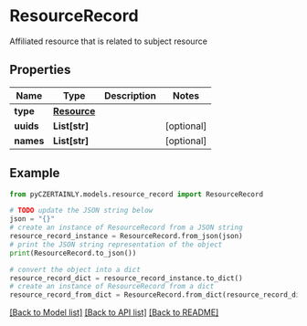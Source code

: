 # ResourceRecord

Affiliated resource that is related to subject resource

## Properties

Name | Type | Description | Notes
------------ | ------------- | ------------- | -------------
**type** | [**Resource**](Resource.md) |  | 
**uuids** | **List[str]** |  | [optional] 
**names** | **List[str]** |  | [optional] 

## Example

```python
from pyCZERTAINLY.models.resource_record import ResourceRecord

# TODO update the JSON string below
json = "{}"
# create an instance of ResourceRecord from a JSON string
resource_record_instance = ResourceRecord.from_json(json)
# print the JSON string representation of the object
print(ResourceRecord.to_json())

# convert the object into a dict
resource_record_dict = resource_record_instance.to_dict()
# create an instance of ResourceRecord from a dict
resource_record_from_dict = ResourceRecord.from_dict(resource_record_dict)
```
[[Back to Model list]](../README.md#documentation-for-models) [[Back to API list]](../README.md#documentation-for-api-endpoints) [[Back to README]](../README.md)


